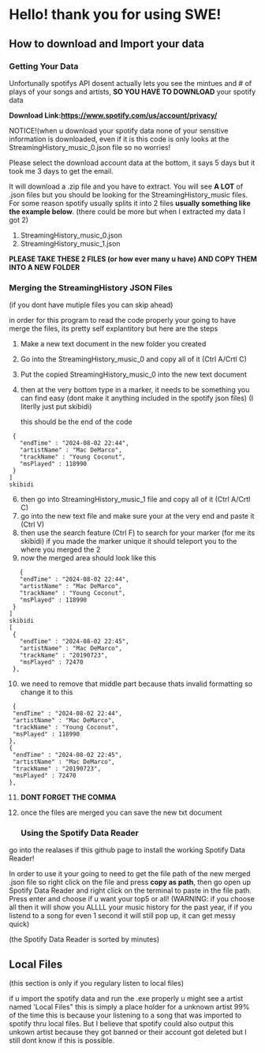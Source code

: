 # Hello! thank you for using SWE!

## How to download and Import your data

### Getting Your Data

Unfortunally spotifys API dosent actually lets you see the mintues and # of plays of your songs and artists, __SO YOU HAVE TO DOWNLOAD__ your spotify data

__Download Link:https://www.spotify.com/us/account/privacy/__

NOTICE!(when u download your spotify data none of your sensitive information is downloaded, even if it is this code is only looks at the StreamingHistory_music_0.json file so no worries!

Please select the download account data at the bottom, it says 5 days but it took me 3 days to get the email.

It will download a .zip file and you have to extract. You will see __A LOT__ of .json files but you should be looking for the StreamingHistory_music files. For some reason spotify usually splits it into 2 files __usually something like the example below__. (there could be more but when I extracted my data I got 2)

1. StreamingHistory_music_0.json
2. StreamingHistory_music_1.json

__PLEASE TAKE THESE 2 FILES (or how ever many u have) AND COPY THEM INTO A NEW FOLDER__

### Merging the StreamingHistory JSON Files

(if you dont have mutiple files you can skip ahead)

in order for this program to read the code properly your going to have merge the files, its pretty self explantitory but here are the steps

1. Make a new text document in the new folder you created
2. Go into the StreamingHistory_music_0 and copy all of it (Ctrl A/Crtl C)
3. Put the copied StreamingHistory_music_0 into the new text document
4. then at the very bottom type in a marker, it needs to be something you can find easy (dont make it anything included in the spotify json files) (I literlly just put skibidi)

   this should be the end of the code
 ```
  {
    "endTime" : "2024-08-02 22:44",
    "artistName" : "Mac DeMarco",
    "trackName" : "Young Coconut",
    "msPlayed" : 118990
  }
]
skibidi

 ```
6. then go into StreamingHistory_music_1 file and copy all of it (Ctrl A/Crtl C)
7. go into the new text file and make sure your at the very end and paste it (Ctrl V)
8. then use the search feature (Ctrl F) to search for your marker (for me its skibidi) if you made the marker unique it should teleport you to the where you merged the 2
9. now the merged area should look like this

 ```
    {
    "endTime" : "2024-08-02 22:44",
    "artistName" : "Mac DeMarco",
    "trackName" : "Young Coconut",
    "msPlayed" : 118990
  }
]
skibidi
[
  {
    "endTime" : "2024-08-02 22:45",
    "artistName" : "Mac DeMarco",
    "trackName" : "20190723",
    "msPlayed" : 72470
  },

 ```
10. we need to remove that middle part because thats invalid formatting so change it to this

   ```
    {
    "endTime" : "2024-08-02 22:44",
    "artistName" : "Mac DeMarco",
    "trackName" : "Young Coconut",
    "msPlayed" : 118990
  },
  {
    "endTime" : "2024-08-02 22:45",
    "artistName" : "Mac DeMarco",
    "trackName" : "20190723",
    "msPlayed" : 72470
  },

 ```
11. __DONT FORGET THE COMMA__
12. once the files are merged you can save the new txt document

    ### Using the Spotify Data Reader

go into the realases if this github page to install the working Spotify Data Reader!
    
In order to use it your going to need to get the file path of the new merged .json file so right click on the file and press __copy as path__, then go open up Spotify Data Reader and right click on the terminal to paste in the file path. Press enter and choose if u want your top5 or all! (WARNING: if you choose all then it will show you ALLLL your music history for the past year, if if you listend to a song for even 1 second it will still pop up, it can get messy quick)

(the Spotify Data Reader is sorted by minutes)

## Local Files


(this section is only if you regulary listen to local files)

if u import the spotify data and run the .exe properly u might see a artist named 'Local Files" this is simply a place holder for a unknown artist 99% of the time this is because your listening to a song that was imported to spotify thru local files. But I believe that spotify could also output this unkown artist because they got banned or their account got deleted but I still dont know if this is possible.
